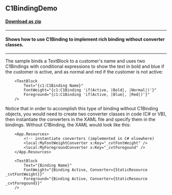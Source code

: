 ## C1BindingDemo
#### [Download as zip](https://grapecity.github.io/DownGit/#/home?url=https://github.com/GrapeCity/ComponentOne-WPF-Samples/tree/master/NET_462/Binding/CS/C1BindingDemo/C1BindingDemo)
____
#### Shows how to use C1Binding to implement rich binding without converter classes.
____
The sample binds a TextBlock to a customer's name and uses two C1Bindings with
conditional expressions to show the text in bold and blue if the customer is
active, and as normal and red if the customer is not active:

```
	<TextBlock 
		Text="{c1:C1Binding Name}" 
        FontWeight="{c1:C1Binding 'if(Active, |Bold|, |Normal|)'}"
        Foreground="{c1:C1Binding 'if(Active, |Blue|, |Red|)'}" 
	/>
```
Notice that in order to accomplish this type of binding without C1Binding objects,
you would need to create two converter classes in code (C# or VB), then instantiate
the converters in the XAML file and specify them in the bindings. Without C1Binding, 
the XAML would look like this:

```
	<App.Resources>
		<!-- instantiate converters (implemented in C# elsewhere)
		<local:MyFontWeightConverter x:Key="_cvtFontWeight" />
		<local:MyForegroundConverter x:Key="_cvtForegound" />
	</App.Resources>

	<TextBlock 
		Text="{Binding Name}" 
        FontWeight="{Binding Active, Converter={StaticResource _cvtFontWeight}}"
        Foreground="{Binding Active, Converter={StaticResource _cvtForegound}}"
	/>
```
